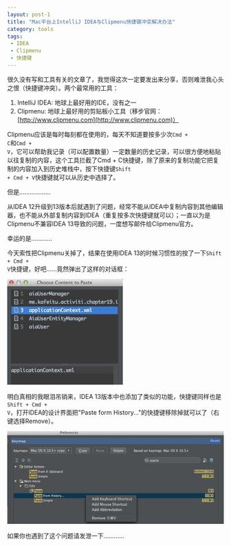```yaml
---
layout: post-1
title: "Mac平台上IntelliJ IDEA与Clipmenu快捷键冲突解决办法"
category: tools
tags:
 - IDEA
 - Clipmenu
 - 快捷键
---
```


很久没有写和工具有关的文章了，我觉得这次一定要发出来分享，否则难泄我心头之恨（快捷键冲突）。两个最常用的工具：

1. IntelliJ IDEA: 地球上最好用的IDE，没有之一
2. Clipmenu: 地球上最好用的剪贴板小工具（移步官网：[http://www.clipmenu.com](http://www.clipmenu.com)）

Clipmenu应该是每时每刻都在使用的，每天不知道要按多少次<code>Cmd + C</code>和<code>Cmd + V</code>，它可以帮助我记录（可以配置数量）一定数量的历史记录，可以很方便地粘贴以往复制的内容，这个工具拦截了Cmd + C快捷键，除了原来的复制功能它把复制的内容加入到历史堆栈中，按下快捷键<code>Shift + Cmd + V</code>快捷键就可以从历史中选择了。

但是………………

从IDEA 12升级到13版本后就遇到了问题，经常不能从IDEA中复制内容到其他编辑器，也不能从外部复制内容到IDEA（重复按多次快捷键就可以）；一直以为是Clipmenu不兼容IDEA 13导致的问题，一度想写邮件给Clipmenu官方。

幸运的是…………

今天索性把Clipmenu关掉了，结果在使用IDEA 13的时候习惯性的按了一下<code>Shift + Cmd + V</code>快捷键，好吧……竟然弹出了这样的对话框：

![IDEA 13中的剪贴板历史](/files/2014/07/idea-clipboard-history.jpg)

明白真相的我眼泪吊销来，IDEA 13版本中也添加了类似的功能，快捷键同样也是<code>Shift + Cmd + V</code>，打开IDEA的设计界面把"Paste form History..."的快捷键移除掉就可以了（右键选择Remove）。

![IDEA 13中的剪贴板历史](/files/2014/07/idea-history-shortcut.jpg)

如果你也遇到了这个问题请发泄一下…………

